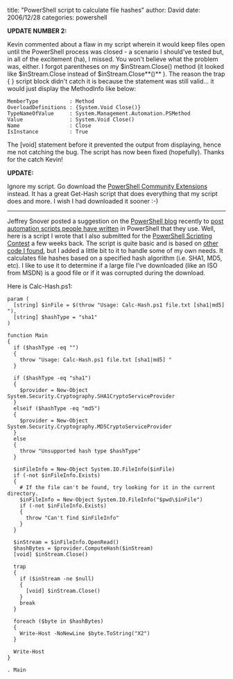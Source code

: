 
title: "PowerShell script to calculate file hashes"
author: David
date: 2006/12/28
categories: powershell

**UPDATE NUMBER 2:**

Kevin commented about a flaw in my script wherein it would keep files open until the PowerShell process was closed - a scenario I should've tested but, in all of the excitement (ha), I missed. You won't believe what the problem was, either. I forgot parentheses on my $inStream.Close() method (it looked like $inStream.Close instead of $inStream.Close**()** ). The reason the trap { } script block didn't catch it is because the statement was still valid... it would just display the MethodInfo like below:

    MemberType          : Method
    OverloadDefinitions : {System.Void Close()}
    TypeNameOfValue     : System.Management.Automation.PSMethod
    Value               : System.Void Close()
    Name                : Close
    IsInstance          : True

The [void] statement before it prevented the output from displaying, hence me not catching the bug. The script has now been fixed (hopefully). Thanks for the catch Kevin!

**UPDATE:**

Ignore my script. Go download the [PowerShell Community Extensions](http://www.codeplex.com/Wiki/View.aspx?ProjectName=PowerShellCX) instead. It has a great Get-Hash script that does everything that my script does and more. I wish I had downloaded it sooner :-)

<hr/>

Jeffrey Snover posted a suggestion on the [PowerShell blog](http://blogs.msdn.com/powershell/) recently to [post automation scripts people have written](http://blogs.msdn.com/powershell/archive/2006/12/27/resolve-to-blog-your-automation.aspx) in PowerShell that they use. Well, here is a script I wrote that I also submitted for the [PowerShell Scripting Contest](http://blogs.msdn.com/powershell/archive/2006/12/01/powershell-scripting-contest-2-weeks-left.aspx) a few weeks back. The script is quite basic and is based on [other code I found](http://blogs.msdn.com/powershell/archive/2006/04/25/583225.aspx), but I added a little bit to it to handle some of my own needs. It calculates file hashes based on a specified hash algorithm (i.e. SHA1, MD5, etc). I like to use it to determine if a large file I've downloaded (like an ISO from MSDN) is a good file or if it was corrupted during the download.

Here is Calc-Hash.ps1:

    param (
      [string] $inFile = $(throw "Usage: Calc-Hash.ps1 file.txt [sha1|md5] "),
      [string] $hashType = "sha1"
    )

    function Main
    {
      if ($hashType -eq "")
      {
        throw "Usage: Calc-Hash.ps1 file.txt [sha1|md5] "
      }

      if ($hashType -eq "sha1")
      {
        $provider = New-Object System.Security.Cryptography.SHA1CryptoServiceProvider
      }
      elseif ($hashType -eq "md5")
      {
        $provider = New-Object System.Security.Cryptography.MD5CryptoServiceProvider
      }
      else
      {
        throw "Unsupported hash type $hashType"
      }

      $inFileInfo = New-Object System.IO.FileInfo($inFile)
      if (-not $inFileInfo.Exists)
      {
        # If the file can't be found, try looking for it in the current directory.
        $inFileInfo = New-Object System.IO.FileInfo("$pwd\$inFile")
        if (-not $inFileInfo.Exists)
        {
          throw "Can't find $inFileInfo"
        }
      }

      $inStream = $inFileInfo.OpenRead()
      $hashBytes = $provider.ComputeHash($inStream)
      [void] $inStream.Close()

      trap
      {
        if ($inStream -ne $null)
        {
          [void] $inStream.Close()
        }
        break
      }

      foreach ($byte in $hashBytes)
      {
        Write-Host -NoNewLine $byte.ToString("X2")
      }

      Write-Host
    }

    . Main

